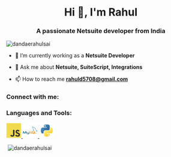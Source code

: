 <h1 align="center">Hi 👋, I'm Rahul</h1>
<h3 align="center">A passionate Netsuite developer from India</h3>
<p align="right" alt="coding" width="400" src="https://cdn.dribbble.com/users/1162077/screenshots/4649464/skatter-programmer_still_2x.gif">

<p align="left"> <img src="https://komarev.com/ghpvc/?username=dandaerahulsai&label=Profile%20views&color=0e75b6&style=flat" alt="dandaerahulsai" /> </p>

- 🔭 I’m currently working as a **Netsuite Developer**

- 💬 Ask me about **Netsuite, SuiteScript, Integrations**

- 📫 How to reach me **rahuld5708@gmail.com**

<h3 align="left">Connect with me:</h3>
<p align="left">
</p>

<h3 align="left">Languages and Tools:</h3>
<p align="left"> <a href="https://developer.mozilla.org/en-US/docs/Web/JavaScript" target="_blank" rel="noreferrer"> <img src="https://raw.githubusercontent.com/devicons/devicon/master/icons/javascript/javascript-original.svg" alt="javascript" width="40" height="40"/> </a> <a href="https://www.mysql.com/" target="_blank" rel="noreferrer"> <img src="https://raw.githubusercontent.com/devicons/devicon/master/icons/mysql/mysql-original-wordmark.svg" alt="mysql" width="40" height="40"/> </a> <a href="https://www.python.org" target="_blank" rel="noreferrer"> <img src="https://raw.githubusercontent.com/devicons/devicon/master/icons/python/python-original.svg" alt="python" width="40" height="40"/> </a> </p>

<p>&nbsp;<img align="center" src="https://github-readme-stats.vercel.app/api?username=dandaerahulsai&show_icons=true&locale=en" alt="dandaerahulsai" /></p>
